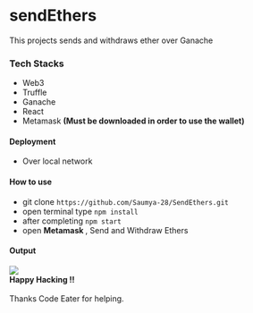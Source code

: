 # sendEthers
This projects sends and withdraws ether over Ganache

<h3>Tech Stacks</h3>

- Web3
- Truffle
- Ganache
- React
- Metamask <b>(Must be downloaded in order to use the wallet)</b>

<h4> Deployment </h4>

- Over local network

<h4> How to use </h4>

- git clone ```https://github.com/Saumya-28/SendEthers.git```
- open terminal type ```npm install```
- after completing ```npm start```
- open <b> Metamask </b> , Send and Withdraw Ethers


<h4> Output </h4>
<img src = "https://user-images.githubusercontent.com/48874687/229377333-5d90f154-0784-4c6e-81e9-2cf6e135f21a.png"/>

<br>
<b> Happy Hacking !! </b>
</br>
<br>
Thanks Code Eater for helping.
